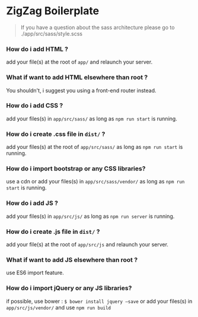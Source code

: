 # ZigZag Boilerplate

> If you have a question about the sass architecture please go to
> ./app/src/sass/style.scss

### How do i add HTML ?
add your file(s) at the root of  `app/` and relaunch your server.

### What if want to add HTML elsewhere than root ?
You shouldn't, i suggest you using a front-end router instead.

### How do i add CSS ?
add your files(s) in `app/src/sass/` as long as `npm run start` is running.

### How do i create .css file in `dist/` ?
add your files(s) at the root of `app/src/sass/` as long as `npm run start` is running.

### How do i import bootstrap or any CSS libraries?
use a cdn or add your files(s) in `app/src/sass/vendor/` as long as `npm run start` is running.

### How do i add JS ?
add your files(s) in `app/src/js/` as long as `npm run server` is running.

### How do i create .js file in `dist/` ?
add your file(s) at the root of  `app/src/js` and relaunch your server.

### What if want to add JS elsewhere than root ?
use ES6 import feature.

### How do i import jQuery or any JS libraries?
if possible, use bower :
`$ bower install jquery —save`
or add your files(s) in `app/src/js/vendor/` and use `npm run build`
